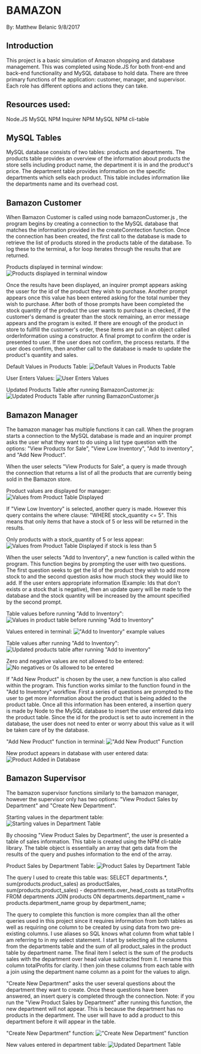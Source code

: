 # BAMAZON

By: Matthew Belanic
9/8/2017

## Introduction

This project is a basic simulation of Amazon shopping and database management. This was completed using Node.JS for both front-end and back-end functionality and MySQL database to hold data. There are three primary functions of the application: customer, manager, and supervisor. Each role has different options and actions they can take.

## Resources used:

Node.JS
MySQL
NPM Inquirer
NPM MySQL
NPM cli-table

## MySQL Tables

MySQL database consists of two tables: products and departments. The products table provides an overview of the information about products the store sells including product name, the department it is in and the product's price. The department table provides information on the specific departments which sells each product. This table includes information like the departments name and its overhead cost.

## Bamazon Customer

When Bamazon Customer is called using node bamazonCustomer.js , the program begins by creating a connection to the MySQL database that matches the information provided in the createConntection function. Once the connection has been created, the first call to the database is made to retrieve the list of products stored in the products table of the database. To log these to the terminal, a for loop iterates through the results that are returned.

Products displayed in terminal window:
![Products displayed in terminal window](./BamazonImages/bamazonCustomer-image1.png?raw=true)

Once the results have been displayed, an inquirer prompt appears asking the usser for the id of the product they wish to purchase. Another prompt appears once this value has been entered asking for the total number they wish to purchase. After both of those prompts have been completed the stock quantity of the product the user wants to purchase is checked, if the customer's demand is greater than the stock remaining, an error message appears and the program is exited. If there are enough of the product in store to fullfill the customer's order, these items are put in an object called orderInformation using a constructor. A final prompt to confirm the order is presented to  user. If the user does not confirm, the process restarts. If the user does confirm, then another call to the database is made to update the product's quantity and sales.

Default Values in Products Table:
![Default Values in Products Table](./BamazonImages/bamazonCustomer-image2.png?raw=true)

User Enters Values:
![User Enters Values](./BamazonImages/bamazonCustomer-image3.png?raw=true)

Updated Products Table after running BamazonCustomer.js:
![Updated Products Table after running BamazonCustomer.js](./BamazonImages/bamazonCustomer-image4.png?raw=true)

## Bamazon Manager

The bamazon manager has multiple functions it can call. When the program starts a connection to the MySQL database is made and an inquirer prompt asks the user what they want to do using a list type question with the options: "View Products for Sale", "View Low Inventory", "Add to inventory", and "Add New Product". 

When the user selects "View Products for Sale", a query is made through the connection that returns a list of all the products that are currently being sold in the Bamazon store.

Product values are displayed for manager:
![Values from Product Table Displayed](./BamazonImages/bamazonManager-image1.png?raw=true)

If "View Low Inventory" is selected, another query is made. However this query contains the where clause: "WHERE stock_quantity <= 5". This means that only items that have a stock of 5 or less will be returned in the results.

Only products with a stock_quantity of 5 or less appear:
![Values from Product Table Displayed if stock is less than 5](./BamazonImages/bamazonManager-image2.png?raw=true)

When the user selects "Add to Inventory", a new function is called within the program. This function begins by prompting the user with two questions. The first question seeks to get the Id of the product they wish to add more stock to and the second question asks how much stock they would like to add. If the user enters appropriate information (Example: Ids that don't exists or a stock that is negative), then an update query will be made to the database and the stock quantity will be increased by the amount specified by the second prompt.

Table values before running "Add to Inventory":
![Values in product table before running "Add to Inventory"](./BamazonImages/bamazonManager-image3.png?raw=true)

Values entered in terminal:
!["Add to Inventory" example values](./BamazonImages/bamazonManager-image4.png?raw=true)

Table values after running "Add to Inventory":
![Updated products table after running "Add to inventory"](./BamazonImages/bamazonManager-image5.png?raw=true)

Zero and negative values are not allowed to be entered:
![No negatives or 0s allowed to be entered](./BamazonImages/bamazonManager-image6.png?raw=true)

If "Add New Product" is chosen by the user, a new function is also called within the program. This function works similar to the function found in the "Add to Inventory" workflow. First a series of questions are prompted to the user to get more information about the product that is being added to the product table. Once all this information has been entered, a insertion query is made by Node to the MySQL database to insert the user entered data into the product table. Since the id for the product is set to auto increment in the database, the user does not need to enter or worry about this value as it will be taken care of by the database.

"Add New Product" function in terminal:
!["Add New Product" Function](./BamazonImages/bamazonManager-image7.png?raw=true)

New product appears in database with user entered data:
![Product Added in Database](./BamazonImages/bamazonManager-image8.png?raw=true)

## Bamazon Supervisor

The bamazon supervisor functions similarly to the bamazon manager, however the supervisor only has two options: "View Product Sales by Department" and "Create New Department".  

Starting values in the department table:
![Starting values in Department Table](./BamazonImages/bamazonSupervisor-image1.png?raw=true)

By choosing "View Product Sales by Department", the user is presented a table of sales information. This table is created using the NPM cli-table library. The table object is essentially an array that gets data from the results of the query and pushes information to the end of the array.

Product Sales by Department Table:
![Product Sales by Department Table](./BamazonImages/bamazonSupervisor-image2.png?raw=true)

 The query I used to create this table was: 
    SELECT departments.*, sum(products.product_sales) as productSales, sum(products.product_sales) - departments.over_head_costs as totalProfits FROM departments JOIN products ON departments.department_name = products.department_name group by department_name;

 The query to complete this function is more complex than all the other queries used in this project since it requires information from both tables as well as requiring one column to be created by using data from two pre-existing columns. I use aliases so SQL knows what column from what table I am referring to in my select statement. I start by selecting all the columns from the departments table and the sum of all product_sales in the product table by department name. The final item I select is the sum of the products sales with the department over head value subtracted from it. I rename this column totalProfits for clarity. I then join these columns from each table with a join using the department name column as a point for the values to align.

"Create New Department" asks the user several questions about the department they want to create. Once these questions have been answered, an insert query is completed through the connection. Note: if you run the "View Product Sales by Department" after running this function, the new department will not appear. This is because the department has no products in the department. The user will have to add a product to this department before it will appear in the table.

"Create New Department" function:
!["Create New Department" function](./BamazonImages/bamazonSupervisor-image3.png?raw=true)

New values entered in department table:
![Updated Department Table](./BamazonImages/bamazonSupervisor-image4.png?raw=true)